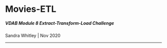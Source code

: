 # Movies-ETL
##### VDAB Module 8 Extract-Transform-Load Challenge
Sandra Whitley | Nov 2020
****************************
